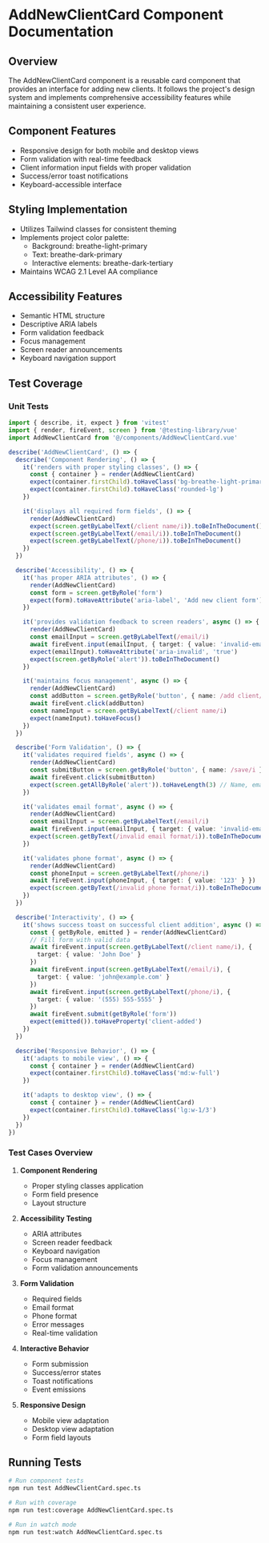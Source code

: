 # AddNewClientCard Component Documentation

## Overview
The AddNewClientCard component is a reusable card component that provides an interface for adding new clients. It follows the project's design system and implements comprehensive accessibility features while maintaining a consistent user experience.

## Component Features
- Responsive design for both mobile and desktop views
- Form validation with real-time feedback
- Client information input fields with proper validation
- Success/error toast notifications
- Keyboard-accessible interface

## Styling Implementation
- Utilizes Tailwind classes for consistent theming
- Implements project color palette:
  - Background: breathe-light-primary
  - Text: breathe-dark-primary
  - Interactive elements: breathe-dark-tertiary
- Maintains WCAG 2.1 Level AA compliance

## Accessibility Features
- Semantic HTML structure
- Descriptive ARIA labels
- Form validation feedback
- Focus management
- Screen reader announcements
- Keyboard navigation support

## Test Coverage

### Unit Tests
```typescript
import { describe, it, expect } from 'vitest'
import { render, fireEvent, screen } from '@testing-library/vue'
import AddNewClientCard from '@/components/AddNewClientCard.vue'

describe('AddNewClientCard', () => {
  describe('Component Rendering', () => {
    it('renders with proper styling classes', () => {
      const { container } = render(AddNewClientCard)
      expect(container.firstChild).toHaveClass('bg-breathe-light-primary')
      expect(container.firstChild).toHaveClass('rounded-lg')
    })

    it('displays all required form fields', () => {
      render(AddNewClientCard)
      expect(screen.getByLabelText(/client name/i)).toBeInTheDocument()
      expect(screen.getByLabelText(/email/i)).toBeInTheDocument()
      expect(screen.getByLabelText(/phone/i)).toBeInTheDocument()
    })
  })

  describe('Accessibility', () => {
    it('has proper ARIA attributes', () => {
      render(AddNewClientCard)
      const form = screen.getByRole('form')
      expect(form).toHaveAttribute('aria-label', 'Add new client form')
    })

    it('provides validation feedback to screen readers', async () => {
      render(AddNewClientCard)
      const emailInput = screen.getByLabelText(/email/i)
      await fireEvent.input(emailInput, { target: { value: 'invalid-email' } })
      expect(emailInput).toHaveAttribute('aria-invalid', 'true')
      expect(screen.getByRole('alert')).toBeInTheDocument()
    })

    it('maintains focus management', async () => {
      render(AddNewClientCard)
      const addButton = screen.getByRole('button', { name: /add client/i })
      await fireEvent.click(addButton)
      const nameInput = screen.getByLabelText(/client name/i)
      expect(nameInput).toHaveFocus()
    })
  })

  describe('Form Validation', () => {
    it('validates required fields', async () => {
      render(AddNewClientCard)
      const submitButton = screen.getByRole('button', { name: /save/i })
      await fireEvent.click(submitButton)
      expect(screen.getAllByRole('alert')).toHaveLength(3) // Name, email, phone required
    })

    it('validates email format', async () => {
      render(AddNewClientCard)
      const emailInput = screen.getByLabelText(/email/i)
      await fireEvent.input(emailInput, { target: { value: 'invalid-email' } })
      expect(screen.getByText(/invalid email format/i)).toBeInTheDocument()
    })

    it('validates phone format', async () => {
      render(AddNewClientCard)
      const phoneInput = screen.getByLabelText(/phone/i)
      await fireEvent.input(phoneInput, { target: { value: '123' } })
      expect(screen.getByText(/invalid phone format/i)).toBeInTheDocument()
    })
  })

  describe('Interactivity', () => {
    it('shows success toast on successful client addition', async () => {
      const { getByRole, emitted } = render(AddNewClientCard)
      // Fill form with valid data
      await fireEvent.input(screen.getByLabelText(/client name/i), { 
        target: { value: 'John Doe' } 
      })
      await fireEvent.input(screen.getByLabelText(/email/i), {
        target: { value: 'john@example.com' }
      })
      await fireEvent.input(screen.getByLabelText(/phone/i), {
        target: { value: '(555) 555-5555' }
      })
      await fireEvent.submit(getByRole('form'))
      expect(emitted()).toHaveProperty('client-added')
    })
  })

  describe('Responsive Behavior', () => {
    it('adapts to mobile view', () => {
      const { container } = render(AddNewClientCard)
      expect(container.firstChild).toHaveClass('md:w-full')
    })

    it('adapts to desktop view', () => {
      const { container } = render(AddNewClientCard)
      expect(container.firstChild).toHaveClass('lg:w-1/3')
    })
  })
})
```

### Test Cases Overview
1. **Component Rendering**
   - Proper styling classes application
   - Form field presence
   - Layout structure

2. **Accessibility Testing**
   - ARIA attributes
   - Screen reader feedback
   - Keyboard navigation
   - Focus management
   - Form validation announcements

3. **Form Validation**
   - Required fields
   - Email format
   - Phone format
   - Error messages
   - Real-time validation

4. **Interactive Behavior**
   - Form submission
   - Success/error states
   - Toast notifications
   - Event emissions

5. **Responsive Design**
   - Mobile view adaptation
   - Desktop view adaptation
   - Form field layouts

## Running Tests
```bash
# Run component tests
npm run test AddNewClientCard.spec.ts

# Run with coverage
npm run test:coverage AddNewClientCard.spec.ts

# Run in watch mode
npm run test:watch AddNewClientCard.spec.ts
``` 